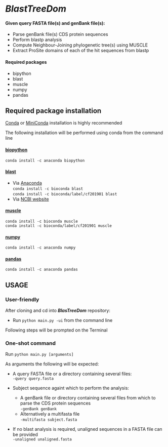 # **_BlastTreeDom_**


#### Given query FASTA file(s) and genBank file(s):
* Parse genBank file(s) CDS protein sequences
* Perform blastp analysis
* Compute Neighbour-Joining phylogenetic tree(s) using MUSCLE
* Extract ProSite domains of each of the hit sequences from blastp

#### Required packages
* bipython
* blast
* muscle
* numpy
* pandas


## Required package installation

[Conda](https://docs.conda.io/projects/conda/en/latest/user-guide/install/) or [MiniConda](https://docs.conda.io/en/latest/miniconda.html) installation is highly recommended  

The following installation will be performed using conda from the command line  

#### [biopython](https://anaconda.org/anaconda/biopython)  
`conda install -c anaconda biopython`  

#### [blast](https://www.ncbi.nlm.nih.gov/books/NBK279671/)  
* Via [Anaconda](https://anaconda.org/bioconda/blast)  
  `conda install -c bioconda blast`  
  `conda install -c bioconda/label/cf201901 blast`  
* Via [NCBI website](https://www.ncbi.nlm.nih.gov/books/NBK279671/)  

#### [muscle](https://anaconda.org/bioconda/muscle)  
`conda install -c bioconda muscle`  
`conda install -c bioconda/label/cf201901 muscle`  

#### [numpy](https://anaconda.org/anaconda/numpy)  
`conda install -c anaconda numpy`  

#### [pandas](https://anaconda.org/anaconda/pandas)  
`conda install -c anaconda pandas`  
  
  
## USAGE  

### User-friendly  
After cloning and cd into **_BlasTreeDom_** repository:  
* Run `python main.py -ui` from the command line  

Following steps will be prompted on the Terminal  

### One-shot command  
Run `python main.py [arguments]`  
  
As arguments the following will be expected:  
* A query FASTA file or a directory containing several files:  
  `-query query.fasta`  
  
* Subject sequence againt which to perform the analysis:  
  - A genBank file or directory containing several files from which to parse the CDS protein sequences  
 `-genBank genBank`  
  - Alternatively a multifasta file  
  `-multifasta subject.fasta`  
  
* If no blast analysis is required, unaligned sequences in a FASTA file can be provided  
`-unaligned unaligned.fasta`  
